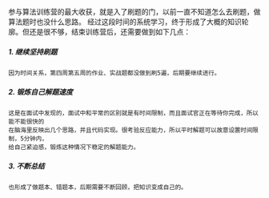 参与算法训练营的最大收获，就是入了刷题的门，以前一直不知道怎么去刷题，做算法题时也没什么思路。
经过这段时间的系统学习，终于形成了大概的知识轮廓。但还是很不够，结束训练营后，还需要做到如下几点：
##### 1. 继续坚持刷题   
    因为时间关系，第四周第五周的作业、实战题都没做到刷5遍，后期要继续进行。
##### 2. 锻炼自己解题速度    
    这是在面试中发现的，面试中和平常的区别就是有时间限制，而且面试官正在等待你完成，所以能不能很快的
    在脑海里反映出几个思路，并且代码实现。很考验反应能力，所以平时解题可以故意设置时间限制，5分钟内，
    给自己紧迫感，锻炼这种情况下稳定的解题能力。
##### 3. 不断总结
    也形成了做题本、错题本，后期需要不断回顾，把知识变成自己的。